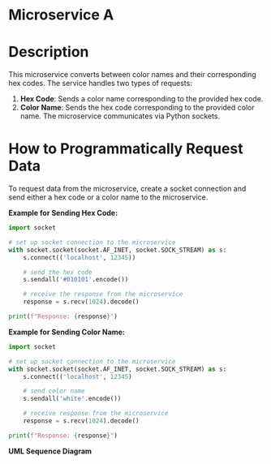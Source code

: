 # Microservice A

# Description
This microservice converts between color names and their corresponding hex codes. The service handles two types of requests:
1. **Hex Code**: Sends a color name corresponding to the provided hex code.
2. **Color Name**: Sends the hex code corresponding to the provided color name.
The microservice communicates via Python sockets.

# How to Programmatically Request Data
To request data from the microservice, create a socket connection and send either a hex code or a color name to the microservice. 

**Example for Sending Hex Code:**

```python
import socket

# set up socket connection to the microservice
with socket.socket(socket.AF_INET, socket.SOCK_STREAM) as s:
    s.connect(('localhost', 12345))

    # send the hex code
    s.sendall('#010101'.encode())

    # receive the response from the microservice
    response = s.recv(1024).decode()

print(f"Response: {response}")
```

**Example for Sending Color Name:**

```python
import socket

# set up socket connection to the microservice
with socket.socket(socket.AF_INET, socket.SOCK_STREAM) as s:
    s.connect(('localhost', 12345)

    # send color name
    s.sendall('white'.encode())

    # receive response from the microservice
    response = s.recv(1024).decode()

print(f"Response: {response}")
```

**UML Sequence Diagram**

<mxfile host="app.diagrams.net" agent="Mozilla/5.0 (Macintosh; Intel Mac OS X 10_15_7) AppleWebKit/537.36 (KHTML, like Gecko) Chrome/136.0.0.0 Safari/537.36" version="27.0.6">
  <diagram name="Page-1" id="DL1c7x-kJyK4ogNbDzSz">
    <mxGraphModel dx="1452" dy="991" grid="1" gridSize="10" guides="1" tooltips="1" connect="1" arrows="1" fold="1" page="1" pageScale="1" pageWidth="850" pageHeight="1100" math="0" shadow="0">
      <root>
        <mxCell id="0" />
        <mxCell id="1" parent="0" />
        <mxCell id="zu34gTwgS4UaY_RAdP6U-2" value="" style="endArrow=none;dashed=1;html=1;rounded=0;fontSize=12;startSize=8;endSize=8;curved=1;" edge="1" parent="1">
          <mxGeometry width="50" height="50" relative="1" as="geometry">
            <mxPoint x="601" y="560" as="sourcePoint" />
            <mxPoint x="601" y="280" as="targetPoint" />
          </mxGeometry>
        </mxCell>
        <mxCell id="zu34gTwgS4UaY_RAdP6U-3" value="" style="endArrow=none;dashed=1;html=1;rounded=0;fontSize=12;startSize=8;endSize=8;curved=1;" edge="1" parent="1">
          <mxGeometry width="50" height="50" relative="1" as="geometry">
            <mxPoint x="120" y="560" as="sourcePoint" />
            <mxPoint x="120" y="280" as="targetPoint" />
          </mxGeometry>
        </mxCell>
        <mxCell id="zu34gTwgS4UaY_RAdP6U-4" value="UML Sequence Diagram" style="text;html=1;align=center;verticalAlign=middle;resizable=0;points=[];autosize=1;strokeColor=none;fillColor=none;fontSize=16;" vertex="1" parent="1">
          <mxGeometry x="260" y="200" width="200" height="30" as="geometry" />
        </mxCell>
        <mxCell id="zu34gTwgS4UaY_RAdP6U-5" value="Client" style="text;html=1;align=center;verticalAlign=middle;resizable=0;points=[];autosize=1;strokeColor=none;fillColor=none;fontSize=16;" vertex="1" parent="1">
          <mxGeometry x="90" y="240" width="60" height="30" as="geometry" />
        </mxCell>
        <mxCell id="zu34gTwgS4UaY_RAdP6U-6" value="Microservice" style="text;html=1;align=center;verticalAlign=middle;resizable=0;points=[];autosize=1;strokeColor=none;fillColor=none;fontSize=16;" vertex="1" parent="1">
          <mxGeometry x="550" y="240" width="110" height="30" as="geometry" />
        </mxCell>
        <mxCell id="zu34gTwgS4UaY_RAdP6U-7" value="send string with hex code or color name" style="text;html=1;align=center;verticalAlign=middle;resizable=0;points=[];autosize=1;strokeColor=none;fillColor=none;fontSize=16;" vertex="1" parent="1">
          <mxGeometry x="210" y="300" width="310" height="30" as="geometry" />
        </mxCell>
        <mxCell id="zu34gTwgS4UaY_RAdP6U-9" value="receive request" style="text;html=1;align=center;verticalAlign=middle;resizable=0;points=[];autosize=1;strokeColor=none;fillColor=none;fontSize=16;" vertex="1" parent="1">
          <mxGeometry x="290" y="360" width="130" height="30" as="geometry" />
        </mxCell>
        <mxCell id="zu34gTwgS4UaY_RAdP6U-10" value="send response with color name or hex code" style="text;html=1;align=center;verticalAlign=middle;resizable=0;points=[];autosize=1;strokeColor=none;fillColor=none;fontSize=16;" vertex="1" parent="1">
          <mxGeometry x="190" y="430" width="330" height="30" as="geometry" />
        </mxCell>
        <mxCell id="zu34gTwgS4UaY_RAdP6U-11" value="receive response" style="text;html=1;align=center;verticalAlign=middle;resizable=0;points=[];autosize=1;strokeColor=none;fillColor=none;fontSize=16;" vertex="1" parent="1">
          <mxGeometry x="280" y="500" width="150" height="30" as="geometry" />
        </mxCell>
        <mxCell id="zu34gTwgS4UaY_RAdP6U-15" value="" style="endArrow=none;dashed=1;html=1;rounded=0;fontSize=12;startSize=8;endSize=8;curved=1;" edge="1" parent="1" target="zu34gTwgS4UaY_RAdP6U-7">
          <mxGeometry width="50" height="50" relative="1" as="geometry">
            <mxPoint x="130" y="314.67" as="sourcePoint" />
            <mxPoint x="200" y="315" as="targetPoint" />
          </mxGeometry>
        </mxCell>
        <mxCell id="zu34gTwgS4UaY_RAdP6U-16" value="" style="endArrow=classic;html=1;rounded=0;fontSize=12;startSize=8;endSize=8;curved=1;" edge="1" parent="1">
          <mxGeometry width="50" height="50" relative="1" as="geometry">
            <mxPoint x="520" y="444.55" as="sourcePoint" />
            <mxPoint x="590" y="444.55" as="targetPoint" />
          </mxGeometry>
        </mxCell>
        <mxCell id="zu34gTwgS4UaY_RAdP6U-17" value="" style="endArrow=none;dashed=1;html=1;rounded=0;fontSize=12;startSize=8;endSize=8;curved=1;" edge="1" parent="1" source="zu34gTwgS4UaY_RAdP6U-11">
          <mxGeometry width="50" height="50" relative="1" as="geometry">
            <mxPoint x="450" y="520" as="sourcePoint" />
            <mxPoint x="580" y="515" as="targetPoint" />
          </mxGeometry>
        </mxCell>
        <mxCell id="zu34gTwgS4UaY_RAdP6U-18" value="" style="endArrow=none;dashed=1;html=1;rounded=0;fontSize=12;startSize=8;endSize=8;curved=1;" edge="1" parent="1">
          <mxGeometry width="50" height="50" relative="1" as="geometry">
            <mxPoint x="430" y="374.52" as="sourcePoint" />
            <mxPoint x="590" y="375" as="targetPoint" />
          </mxGeometry>
        </mxCell>
        <mxCell id="zu34gTwgS4UaY_RAdP6U-19" value="" style="endArrow=classic;html=1;rounded=0;fontSize=12;startSize=8;endSize=8;curved=1;" edge="1" parent="1">
          <mxGeometry width="50" height="50" relative="1" as="geometry">
            <mxPoint x="290" y="374.64" as="sourcePoint" />
            <mxPoint x="130" y="375" as="targetPoint" />
          </mxGeometry>
        </mxCell>
        <mxCell id="zu34gTwgS4UaY_RAdP6U-21" value="" style="endArrow=none;dashed=1;html=1;rounded=0;fontSize=12;startSize=8;endSize=8;curved=1;entryX=0.01;entryY=0.505;entryDx=0;entryDy=0;entryPerimeter=0;" edge="1" parent="1" target="zu34gTwgS4UaY_RAdP6U-10">
          <mxGeometry width="50" height="50" relative="1" as="geometry">
            <mxPoint x="130" y="445" as="sourcePoint" />
            <mxPoint x="190" y="444.55" as="targetPoint" />
          </mxGeometry>
        </mxCell>
        <mxCell id="zu34gTwgS4UaY_RAdP6U-22" value="" style="endArrow=classic;html=1;rounded=0;fontSize=12;startSize=8;endSize=8;curved=1;" edge="1" parent="1">
          <mxGeometry width="50" height="50" relative="1" as="geometry">
            <mxPoint x="290" y="514.44" as="sourcePoint" />
            <mxPoint x="130" y="514.44" as="targetPoint" />
          </mxGeometry>
        </mxCell>
        <mxCell id="zu34gTwgS4UaY_RAdP6U-23" value="" style="endArrow=classic;html=1;rounded=0;fontSize=12;startSize=8;endSize=8;curved=1;" edge="1" parent="1">
          <mxGeometry width="50" height="50" relative="1" as="geometry">
            <mxPoint x="520" y="320" as="sourcePoint" />
            <mxPoint x="590" y="320" as="targetPoint" />
          </mxGeometry>
        </mxCell>
      </root>
    </mxGraphModel>
  </diagram>
</mxfile>
